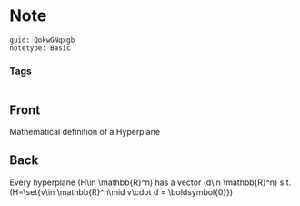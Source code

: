 # Note
```
guid: QokwGNqxgb
notetype: Basic
```

### Tags
```
```

## Front
Mathematical definition of a Hyperplane

## Back
Every hyperplane \(H\in \mathbb{R}^n\) has a vector \(d\in \mathbb{R}^n\) s.t. \(H=\set{v\in \mathbb{R}^n\mid v\cdot d = \boldsymbol{0}}\)

